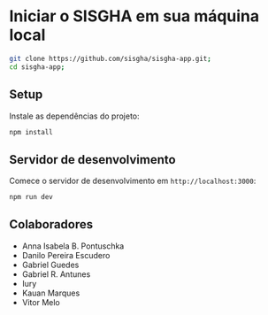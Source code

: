 # Iniciar o SISGHA em sua máquina local

```bash
git clone https://github.com/sisgha/sisgha-app.git;
cd sisgha-app;
```

## Setup

Instale as dependências do projeto:

```bash
npm install
```

## Servidor de desenvolvimento

Comece o servidor de desenvolvimento em `http://localhost:3000`:

```bash
npm run dev
```

## Colaboradores

- Anna Isabela B. Pontuschka
- Danilo Pereira Escudero
- Gabriel Guedes
- Gabriel R. Antunes
- Iury
- Kauan Marques
- Vitor Melo
